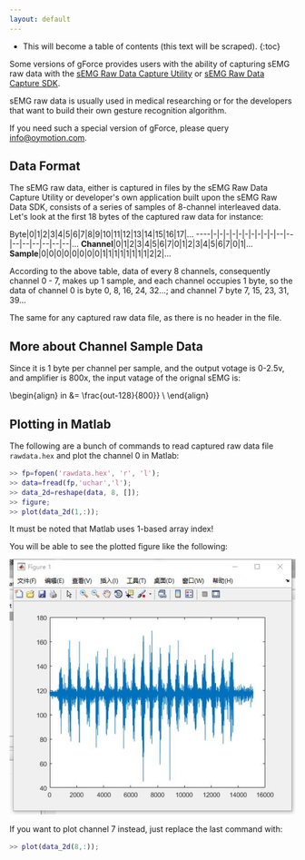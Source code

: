 ```yaml
---
layout: default
---
```

* This will become a table of contents (this text will be scraped).
{:toc}

Some versions of gForce provides users with the ability of capturing sEMG raw
data with the [sEMG Raw Data Capture Utility](/assets/downloads/RawDataCapture.zip)
or [sEMG Raw Data Capture SDK](/assets/downloads/RawDataCaptureSDK.zip).

sEMG raw data is usually used in medical researching or for the developers
that want to build their own gesture recognition algorithm.

If you need such a special version of gForce, please query info@oymotion.com.


## Data Format
The sEMG raw data, either is captured in files by the sEMG Raw Data Capture
Utility or developer's own application built upon the sEMG Raw Data SDK,
consists of a series of samples of 8-channel interleaved data. Let's look 
at the first 18 bytes of the captured raw data for instance:


Byte|0|1|2|3|4|5|6|7|8|9|10|11|12|13|14|15|16|17|...
----|-|-|-|-|-|-|-|-|-|-|--|--|--|--|--|--|--|--|...
**Channel**|0|1|2|3|4|5|6|7|0|1|2|3|4|5|6|7|0|1|...
**Sample**|0|0|0|0|0|0|0|0|1|1|1|1|1|1|1|1|2|2|...

According to the above table, data of every 8 channels, consequently channel 
0 - 7, makes up 1 sample, and each channel occupies 1 byte, so the data of 
channel 0 is byte 0, 8, 16, 24, 32...; and channel 7 byte 7, 15, 23, 31, 39...

The same for any captured raw data file, as there is no header in the file.

## More about Channel Sample Data
Since it is 1 byte per channel per sample, and the output votage is 0-2.5v, and
amplifier is 800x, the input vatage of the orignal sEMG is:

\begin{align}
  in &= \frac{out-128}{800}}                             \\
\end{align}

## Plotting in Matlab
The following are a bunch of commands to read captured raw data file 
`rawdata.hex` and plot the channel 0 in Matlab:

```matlab
>> fp=fopen('rawdata.hex', 'r', 'l');
>> data=fread(fp,'uchar','l');
>> data_2d=reshape(data, 8, []);
>> figure;
>> plot(data_2d(1,:));
```

It must be noted that Matlab uses 1-based array index!
 
You will be able to see the plotted figure like the following:

  ![RawDataMatlabFigure01](/assets/images/RawDataMatlabFigure01.jpg)

If you want to plot channel 7 instead, just replace the last command with:

```matlab
>> plot(data_2d(8,:));
```
